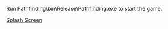 Run Pathfinding\bin\Release\Pathfinding.exe to start the game.

[Splash Screen](Pathfinding/Resources/pathfindingexe.png)
